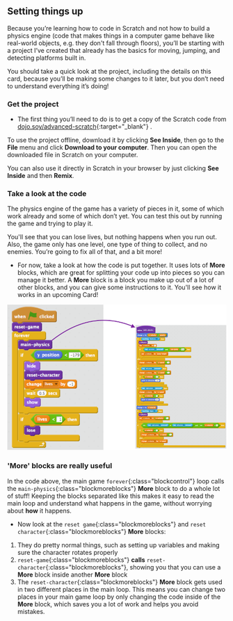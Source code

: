 ## Setting things up

Because you’re learning how to code in Scratch and not how to build a physics engine (code that makes things in a computer game behave like real-world objects, e.g. they don't fall through floors), you’ll be starting with a project I’ve created that already has the basics for moving, jumping, and detecting platforms built in.

You should take a quick look at the project, including the details on this card, because you’ll be making some changes to it later, but you don’t need to understand everything it’s doing!

### Get the project

+ The first thing you’ll need to do is to get a copy of the Scratch code from [dojo.soy/advanced-scratch](http://dojo.soy/advanced-scratch){:target="_blank"} .

To use the project offline, download it by clicking **See Inside**, then go to the **File** menu and click **Download to your computer**. Then you can open the downloaded file in Scratch on your computer.

You can also use it directly in Scratch in your browser by just clicking **See Inside** and then **Remix**.

### Take a look at the code

The physics engine of the game has a variety of pieces in it, some of which work already and some of which don’t yet. You can test this out by running the game and trying to play it.

You'll see that you can lose lives, but nothing happens when you run out. Also, the game only has one level, one type of thing to collect, and no enemies. You’re going to fix all of that, and a bit more!

+ For now, take a look at how the code is put together. It uses lots of **More** blocks, which are great for splitting your code up into pieces so you can manage it better. A **More** block is a block you make up out of a lot of other blocks, and you can give some instructions to it. You'll see how it works in an upcoming Card!

![](images/setup2and3.png)

### 'More' blocks are really useful

In the code above, the main game `forever`{:class="blockcontrol"} loop calls the `main-physics`{:class="blockmoreblocks"} **More** block to do a whole lot of stuff! Keeping the blocks separated like this makes it easy to read the main loop and understand what happens in the game, without worrying about **how** it happens.
 
+ Now look at the `reset game`{:class="blockmoreblocks"} and `reset character`{:class="blockmoreblocks"} **More** blocks:
1. They do pretty normal things, such as setting up variables and making sure the character rotates properly
1. `reset-game`{:class="blockmoreblocks"} **calls** `reset-character`{:class="blockmoreblocks"}, showing you that you can use a **More** block inside another **More** block
1. The `reset-character`{:class="blockmoreblocks"} **More** block gets used in two different places in the main loop. This  means you can change two places in your main game loop by only changing the code inside of the **More** block, which saves you a lot of work and helps you avoid mistakes.
